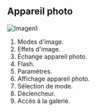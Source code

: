 ## Appareil photo

![Imagen1](http://static.energysistem.com/images/manuals/42500/5710f342027f7.jpg)


1. Modes d'image.
2. Effets d'image.
3. Échange appareil photo.
4. Flash.
5. Paramètres.
6. Affichage appareil photo.
7. Sélection de mode.
8. Déclencheur.
9. Accès à la galerie.
